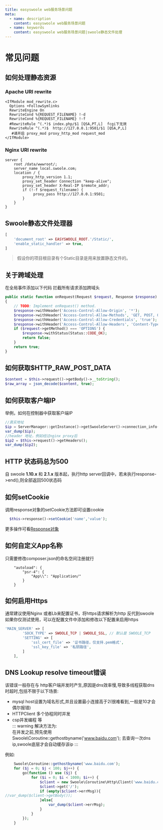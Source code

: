 ```yaml
---
title: easyswoole web服务场景问题
meta:
  - name: description
    content: easyswoole web服务场景问题
  - name: keywords
    content: easyswoole web服务场景问题|swoole静态文件处理
---
```



# 常见问题

## 如何处理静态资源
### Apache URl rewrite
```apacheconf
<IfModule mod_rewrite.c>
  Options +FollowSymlinks
  RewriteEngine On
  RewriteCond %{REQUEST_FILENAME} !-d
  RewriteCond %{REQUEST_FILENAME} !-f
  #RewriteRule ^(.*)$ index.php/$1 [QSA,PT,L]  fcgi下无效
  RewriteRule ^(.*)$  http://127.0.0.1:9501/$1 [QSA,P,L]
   #请开启 proxy_mod proxy_http_mod request_mod
</IfModule>
```

### Nginx URl rewrite
```nginx
server {
    root /data/wwwroot/;
    server_name local.swoole.com;
    location / {
        proxy_http_version 1.1;
        proxy_set_header Connection "keep-alive";
        proxy_set_header X-Real-IP $remote_addr;
        if (!-f $request_filename) {
             proxy_pass http://127.0.0.1:9501;
        }
    }
}
```
## Swoole静态文件处理器
```php
[       
    'document_root' => EASYSWOOLE_ROOT.'/Static/',
    'enable_static_handler' => true,
]
```
> 假设你的项目根目录有个Static目录是用来放置静态文件的。


## 关于跨域处理

在全局事件添加以下代码 拦截所有请求添加跨域头

```php
public static function onRequest(Request $request, Response $response): bool
{
    // TODO: Implement onRequest() method.
    $response->withHeader('Access-Control-Allow-Origin', '*');
    $response->withHeader('Access-Control-Allow-Methods', 'GET, POST, OPTIONS');
    $response->withHeader('Access-Control-Allow-Credentials', 'true');
    $response->withHeader('Access-Control-Allow-Headers', 'Content-Type, Authorization, X-Requested-With');
    if ($request->getMethod() === 'OPTIONS') {
        $response->withStatus(Status::CODE_OK);
        return false;
    }
    return true;
}
```

## 如何获取$HTTP_RAW_POST_DATA
```php
$content = $this->request()->getBody()->__toString();
$raw_array = json_decode($content, true);
```
## 如何获取客户端IP
举例，如何在控制器中获取客户端IP
```php
//真实地址
$ip = ServerManager::getInstance()->getSwooleServer()->connection_info($this->request()->getSwooleRequest()->fd);
var_dump($ip);
//header 地址，例如经过nginx proxy后
$ip2 = $this->request()->getHeaders();
var_dump($ip2);
```

## HTTP 状态码总为500
自 swoole **1.10.x** 和 **2.1.x** 版本起，执行http server回调中，若未执行response->end(),则全部返回500状态码

## 如何setCookie  
调用response对象的setCookie方法即可设置cookie
```php
  $this->response()->setCookie('name','value');
```
更多操作可看[Response对象](response.md)


## 如何自定义App名称
只需要修改composer.json的命名空间注册就行
```
    "autoload": {
        "psr-4": {
            "App\\": "Application/"
        }
    }
```

## 如何启用Https
通常建议使用Nginx 或者Lb来配置证书，将https请求解析为http 反代到swoole 
如果你仅测试使用，可以在配置文件中添加和修改以下配置来启用https

```php
'MAIN_SERVER' => [
        'SOCK_TYPE' => SWOOLE_TCP | SWOOLE_SSL, // 默认是 SWOOLE_TCP
        'SETTING' => [
            'ssl_cert_file' => '证书路径，仅支持.pem格式',
            'ssl_key_file' => '私钥路径',
        ]
    ],

```
## DNS Lookup resolve timeout错误
该错误一般存在与 http客户端并发时产生,原因是dns效率慢,导致多线程获取dns时超时,包括不限于以下场景:  
 - mysql host设置为域名形式,并且设置最小连接高于2(很难看到,一般是10才会偶尔报错)
 - HTTPClient 多个协程同时并发
 - csp并发编程
等  
::: warning
解决方法为:   
在并发之前,预先使用Swoole\Coroutine::gethostbyname('www.baidu.com'); 去查询一次dns ip,swoole底层才会自动缓存该ip
:::
 
例如:
```php
    Swoole\Coroutine::gethostbyname('www.baidu.com');
    for ($j = 0; $j < 100; $j++) {
        go(function () use ($j) {
            for ($i = 0; $i < 1000; $i++) {
                $client = new Swoole\Coroutine\Http\Client('www.baidu.com',443,true);
                $client->get('/');
                if (empty($client->errMsg)){
//var_dump($client->getBody());
                }else{
                    var_dump($client->errMsg);
                }
            }
        });
    }
```